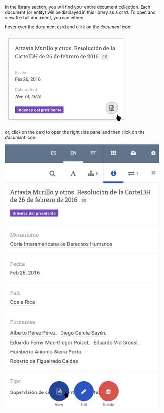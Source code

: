 In the library section, you will find your entire document collection. Each document (or entity) will be displayed in this library as a _card_. To open and view the full document, you can either:

hover over the document card and click on the _document_ icon:

![Hover and click view icon](https://raw.githubusercontent.com/huridocs/uwazi-assets/master/wiki/screenshots/open_card.jpg)

or, click on the card to open the right side panel and then click on the _document_ icon:

![Open side bar and click view](https://raw.githubusercontent.com/huridocs/uwazi-assets/master/wiki/screenshots/open_sidepanel.jpg)